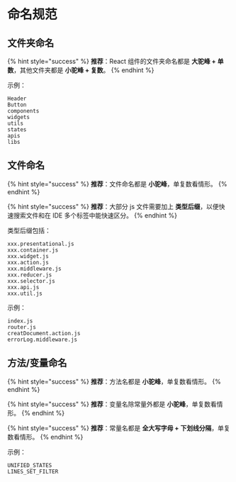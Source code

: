 # 命名规范

## 文件夹命名

{% hint style="success" %}
**推荐**：React 组件的文件夹命名都是 **大驼峰 + 单数**，其他文件夹都是 **小驼峰 + 复数**。
{% endhint %}

示例：

```text
Header
Button
components
widgets
utils
states
apis
libs
```

## 文件命名

{% hint style="success" %}
**推荐**：文件命名都是 **小驼峰**，单复数看情形。
{% endhint %}

{% hint style="success" %}
**推荐**：大部分 js 文件需要加上 **类型后缀**，以便快速搜索文件和在 IDE 多个标签中能快速区分。
{% endhint %}

类型后缀包括：

```text
xxx.presentational.js
xxx.container.js
xxx.widget.js
xxx.action.js
xxx.middleware.js
xxx.reducer.js
xxx.selector.js
xxx.api.js
xxx.util.js
```

示例：

```text
index.js
router.js
creatDocument.action.js
errorLog.middleware.js
```

## 方法/变量命名

{% hint style="success" %}
**推荐**：方法名都是 **小驼峰**，单复数看情形。
{% endhint %}

{% hint style="success" %}
**推荐**：变量名除常量外都是 **小驼峰**，单复数看情形。
{% endhint %}

{% hint style="success" %}
**推荐**：常量名都是 **全大写字母 + 下划线分隔**，单复数看情形。
{% endhint %}

示例：

```text
UNIFIED_STATES
LINES_SET_FILTER
```

